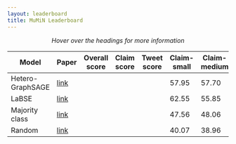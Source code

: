 ```yaml
---
layout: leaderboard
title: MuMiN Leaderboard
---
```


<center><i>Hover over the headings for more information</i></center>

<div class="table-wrapper centered">
<table id="leaderboard" class="sortable fixed centered small-font">
 <thead>
  <tr>
   <th><span data-toggle="tooltip" data-placement="bottom" data-container="body" title="The name of the model">Model</span></th>
   <th><span data-toggle="tooltip" data-placement="bottom" data-container="body" title="URL to the paper in which the model was published">Paper</span></th>
   <th id="score-col"><span data-toggle="tooltip" data-placement="bottom" data-container="body" title="The overall MuMiN score, being the average of the claim and tweet scores">Overall score</span></th>
   <th><span data-toggle="tooltip" data-placement="bottom" data-container="body" title="Claim classification score, being the average of the individual claim scores">Claim score</span></th>
   <th><span data-toggle="tooltip" data-placement="bottom" data-container="body" title="Tweet classification score, being the average of the individual tweet scores">Tweet score</span></th>
   <th><span data-toggle="tooltip" data-placement="bottom" data-container="body" title="Claim classification score on MuMiN-small, measured as the macro-average F1-score of the two classes">Claim-small</span></th>
   <th><span data-toggle="tooltip" data-placement="bottom" data-container="body" title="Claim classification score on MuMiN-medium, measured as the macro-average F1-score of the two classes">Claim-medium</span></th>
   <th><span data-toggle="tooltip" data-placement="bottom" data-container="body" title="Claim classification score on MuMiN-large, measured as the macro-average F1-score of the two classes">Claim-large</span></th>
   <th><span data-toggle="tooltip" data-placement="bottom" data-container="body" title="Tweet classification score on MuMiN-small, measured as the macro-average F1-score of the two classes">Tweet-small</span></th>
   <th><span data-toggle="tooltip" data-placement="bottom" data-container="body" title="Tweet classification score on MuMiN-medium, measured as the macro-average F1-score of the two classes">Tweet-medium</span></th>
   <th><span data-toggle="tooltip" data-placement="bottom" data-container="body" title="Tweet classification score on MuMiN-large, measured as the macro-average F1-score of the two classes">Tweet-large</span></th>
  </tr>
 </thead>
 <tbody>
  <tr>
   <td>Hetero-GraphSAGE</td>
   <td><a href="https://arxiv.org/">link</a></td>
   <td class="score"></td>
   <td class="claim-score"></td>
   <td class="tweet-score"></td>
   <td class="claim small">57.95</td>
   <td class="claim medium">57.70</td>
   <td class="claim large">59.80</td>
   <td class="tweet small">56.05</td>
   <td class="tweet medium">54.10</td>
   <td class="tweet large">61.45</td>
  </tr>
  <tr>
   <td>LaBSE</td>
   <td><a href="https://arxiv.org/">link</a></td>
   <td class="score"></td>
   <td class="claim-score"></td>
   <td class="tweet-score"></td>
   <td class="claim small">62.55</td>
   <td class="claim medium">55.85</td>
   <td class="claim large">57.90</td>
   <td class="tweet small">54.50</td>
   <td class="tweet medium">57.45</td>
   <td class="tweet large">52.80</td>
  </tr>
  <tr>
   <td>Majority class</td>
   <td><a href="https://arxiv.org/">link</a></td>
   <td class="score"></td>
   <td class="claim-score"></td>
   <td class="tweet-score"></td>
   <td class="claim small">47.56</td>
   <td class="claim medium">48.06</td>
   <td class="claim large">48.13</td>
   <td class="tweet small">48.77</td>
   <td class="tweet medium">48.56</td>
   <td class="tweet large">48.87</td>
  </tr>
  <tr>
   <td>Random</td>
   <td><a href="https://arxiv.org/">link</a></td>
   <td class="score"></td>
   <td class="claim-score"></td>
   <td class="tweet-score"></td>
   <td class="claim small">40.07</td>
   <td class="claim medium">38.96</td>
   <td class="claim large">38.79</td>
   <td class="tweet small">37.18</td>
   <td class="tweet medium">37.72</td>
   <td class="tweet large">36.90</td>
  </tr>
 </tbody>
</table>
</div>
